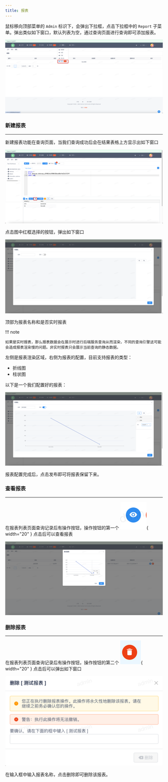 ```yaml
---
title: 报表
---
```


鼠标移向顶部菜单的 `Admin` 标识下，会弹出下拉框，点击下拉框中的 `Report` 子菜单。弹出类似如下窗口，默认列表为空，通过查询页面进行查询即可添加报表。

![img.png](img.png)

### 新建报表

---

新建报表功能在查询页面，当我们查询成功后会在结果表格上方显示出如下窗口

![img_1.png](img_1.png)

点击图中红框选择的按钮，弹出如下窗口

![img_2.png](img_2.png)

顶部为报表名称和是否实时报表

!!! note

    如果是实时报表，那么报表数据会在展示时进行后端服务查询从而渲染，不同的查询引擎这可能会造成报表渲染慢的问题。非实时报表只会展示当前查询的静态数据。

左侧是报表渲染区域，右侧为报表的配置，目前支持报表的类型：

- 折线图
- 柱状图

以下是一个我们配置好的报表：

![img_3.png](img_3.png)

报表配置完成后，点击发布即可将报表保留下来。

### 查看报表

---

在报表列表页面查询记录后有操作按钮，操作按钮的第一个 ![img_4.png](img_4.png){ width="20" } 点击后可以查看报表

![img_5.png](img_5.png)

### 删除报表

---

在报表列表页面查询记录后有操作按钮，操作按钮的第二个 ![img_6.png](img_6.png){ width="20" } 点击后可以弹出如下窗口

![img_7.png](img_7.png)

在输入框中输入报表名称，点击删除即可删除该报表。
